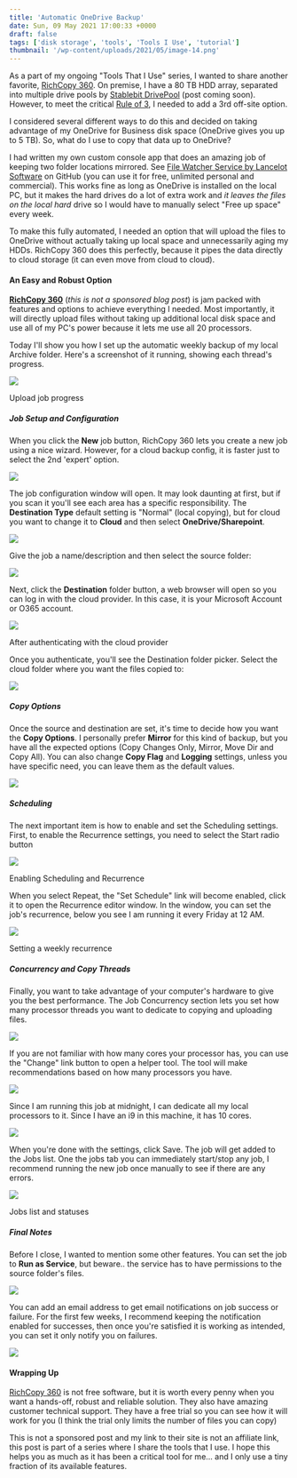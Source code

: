 ```yaml
---
title: 'Automatic OneDrive Backup'
date: Sun, 09 May 2021 17:00:33 +0000
draft: false
tags: ['disk storage', 'tools', 'Tools I Use', 'tutorial']
thumbnail: '/wp-content/uploads/2021/05/image-14.png'
---
```


As a part of my ongoing "Tools That I Use" series, I wanted to share another favorite, [RichCopy 360](https://www.gurusquad.com/GSRICHCOPY360). On premise, I have a 80 TB HDD array, separated into multiple drive pools by [Stablebit DrivePool](https://stablebit.com/DrivePool) (post coming soon). However, to meet the critical [Rule of 3](https://www.hanselman.com/blog/the-computer-backup-rule-of-three), I needed to add a 3rd off-site option.

I considered several different ways to do this and decided on taking advantage of my OneDrive for Business disk space (OneDrive gives you up to 5 TB). So, what do I use to copy that data up to OneDrive?

I had written my own custom console app that does an amazing job of keeping two folder locations mirrored. See [File Watcher Service by Lancelot Software](https://github.com/LanceMcCarthy/Lancelot.Services/blob/main/src/FileWatcher.Service/README.md) on GitHub (you can use it for free, unlimited personal and commercial). This works fine as long as OneDrive is installed on the local PC, but it makes the hard drives do a lot of extra work and _it leaves the files on the local hard_ drive so I would have to manually select "Free up space" every week.

To make this fully automated, I needed an option that will upload the files to OneDrive without actually taking up local space and unnecessarily aging my HDDs. RichCopy 360 does this perfectly, because it pipes the data directly to cloud storage (it can even move from cloud to cloud).

#### An Easy and Robust Option

**[RichCopy 360](https://www.gurusquad.com/GSRICHCOPY360)** (_this is not a sponsored blog post_) is jam packed with features and options to achieve everything I needed. Most importantly, it will directly upload files without taking up additional local disk space and use all of my PC's power because it lets me use all 20 processors.

Today I'll show you how I set up the automatic weekly backup of my local Archive folder. Here's a screenshot of it running, showing each thread's progress.

![](/dvlup-blog/wp-content/uploads/2021/05/image-14-1024x561.png)

Upload job progress

##### Job Setup and Configuration

When you click the **New** job button, RichCopy 360 lets you create a new job using a nice wizard. However, for a cloud backup config, it is faster just to select the 2nd 'expert' option.

![](/dvlup-blog/wp-content/uploads/2021/05/image-4-1024x557.png)

The job configuration window will open. It may look daunting at first, but if you scan it you'll see each area has a specific responsibility. The **Destination Type** default setting is "Normal" (local copying), but for cloud you want to change it to **Cloud** and then select **OneDrive/Sharepoint**.

![](/dvlup-blog/wp-content/uploads/2021/05/image-5.png)

Give the job a name/description and then select the source folder:

![](/dvlup-blog/wp-content/uploads/2021/05/image-2.png)

Next, click the **Destination** folder button, a web browser will open so you can log in with the cloud provider. In this case, it is your Microsoft Account or O365 account.

![](/dvlup-blog/wp-content/uploads/2021/05/image-6.png)

After authenticating with the cloud provider

Once you authenticate, you'll see the Destination folder picker. Select the cloud folder where you want the files copied to:

![](/dvlup-blog/wp-content/uploads/2021/05/image-7.png)

##### Copy Options

Once the source and destination are set, it's time to decide how you want the **Copy Options**. I personally prefer **Mirror** for this kind of backup, but you have all the expected options (Copy Changes Only, Mirror, Move Dir and Copy All). You can also change **Copy Flag** and **Logging** settings, unless you have specific need, you can leave them as the default values.

![](/dvlup-blog/wp-content/uploads/2021/05/image-8.png)

##### Scheduling

The next important item is how to enable and set the Scheduling settings. First, to enable the Recurrence settings, you need to select the Start radio button

![](/dvlup-blog/wp-content/uploads/2021/05/image-10.png)

Enabling Scheduling and Recurrence

When you select Repeat, the "Set Schedule" link will become enabled, click it to open the Recurrence editor window. In the window, you can set the job's recurrence, below you see I am running it every Friday at 12 AM.

![](/dvlup-blog/wp-content/uploads/2021/05/image-9.png)

Setting a weekly recurrence

##### Concurrency and Copy Threads

Finally, you want to take advantage of your computer's hardware to give you the best performance. The Job Concurrency section lets you set how many processor threads you want to dedicate to copying and uploading files.

![](/dvlup-blog/wp-content/uploads/2021/05/image-11.png)

If you are not familiar with how many cores your processor has, you can use the "Change" link button to open a helper tool. The tool will make recommendations based on how many processors you have.

![](/dvlup-blog/wp-content/uploads/2021/05/image-12.png)

Since I am running this job at midnight, I can dedicate all my local processors to it. Since I have an i9 in this machine, it has 10 cores.

![](/dvlup-blog/wp-content/uploads/2021/05/image-13-1024x207.png)

When you're done with the settings, click Save. The job will get added to the Jobs list. One the jobs tab you can immediately start/stop any job, I recommend running the new job once manually to see if there are any errors.

![](/dvlup-blog/wp-content/uploads/2021/05/image-16-1024x557.png)

Jobs list and statuses

##### Final Notes

Before I close, I wanted to mention some other features. You can set the job to **Run as Service**, but beware.. the service has to have permissions to the source folder's files.

![](/dvlup-blog/wp-content/uploads/2021/05/image-18.png)

You can add an email address to get email notifications on job success or failure. For the first few weeks, I recommend keeping the notification enabled for successes, then once you're satisfied it is working as intended, you can set it only notify you on failures.

![](/dvlup-blog/wp-content/uploads/2021/05/image-17.png)

#### Wrapping Up

[RichCopy 360](https://www.gurusquad.com/GSRICHCOPY360) is not free software, but it is worth every penny when you want a hands-off, robust and reliable solution. They also have amazing customer technical support. They have a free trial so you can see how it will work for you (I think the trial only limits the number of files you can copy)

This is not a sponsored post and my link to their site is not an affiliate link, this post is part of a series where I share the tools that I use. I hope this helps you as much as it has been a critical tool for me... and I only use a tiny fraction of its available features.